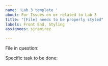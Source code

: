```yaml
---
name: 'Lab 3 template '
about: For Issues on or related to Lab 3
title: "[File] needs to be properly styled"
labels: Front End, Styling
assignees: sjramirez

---
```


File in question:

Specific task to be done:
